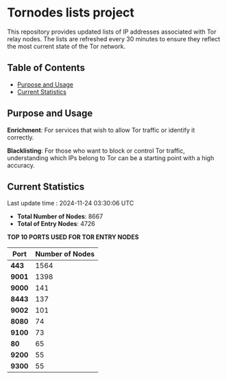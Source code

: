 # Tornodes lists project

This repository provides updated lists of IP addresses associated with Tor relay nodes. The lists are refreshed every 30 minutes to ensure they reflect the most current state of the Tor network.

## Table of Contents

- [Purpose and Usage](#purpose-and-usage)
- [Current Statistics](#current-statistics)


## Purpose and Usage

**Enrichment**: For services that wish to allow Tor traffic or identify it correctly.

**Blacklisting**: For those who want to block or control Tor traffic, understanding which IPs belong to Tor can be a starting point with a high accuracy.

## Current Statistics

Last update time : 2024-11-24 03:30:06 UTC

- **Total Number of Nodes**: 8667
- **Total of Entry Nodes**: 4726

**TOP 10 PORTS USED FOR TOR ENTRY NODES**

| **Port** | **Number of Nodes** |
|------|-----------------|
| **443**   | 1564  |
| **9001**   | 1398  |
| **9000**   | 141  |
| **8443**   | 137  |
| **9002**   | 101  |
| **8080**   | 74  |
| **9100**   | 73  |
| **80**   | 65  |
| **9200**   | 55  |
| **9300**   | 55  |

